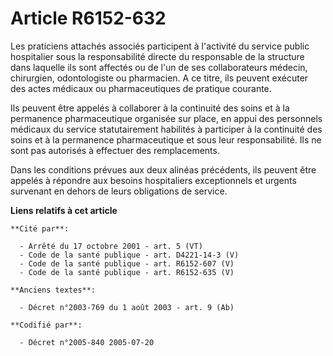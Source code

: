 # Article R6152-632

Les praticiens attachés associés participent à l'activité du service public hospitalier sous la responsabilité directe du
responsable de la structure dans laquelle ils sont affectés ou de l'un de ses collaborateurs médecin, chirurgien,
odontologiste ou pharmacien. A ce titre, ils peuvent exécuter des actes médicaux ou pharmaceutiques de pratique courante.

Ils peuvent être appelés à collaborer à la continuité des soins et à la permanence pharmaceutique organisée sur place, en
appui des personnels médicaux du service statutairement habilités à participer à la continuité des soins et à la permanence
pharmaceutique et sous leur responsabilité. Ils ne sont pas autorisés à effectuer des remplacements.

Dans les conditions prévues aux deux alinéas précédents, ils peuvent être appelés à répondre aux besoins hospitaliers
exceptionnels et urgents survenant en dehors de leurs obligations de service.

**Liens relatifs à cet article**

	**Cité par**:

	  - Arrêté du 17 octobre 2001 - art. 5 (VT)
	  - Code de la santé publique - art. D4221-14-3 (V)
	  - Code de la santé publique - art. R6152-607 (V)
	  - Code de la santé publique - art. R6152-635 (V)

	**Anciens textes**:

	  - Décret n°2003-769 du 1 août 2003 - art. 9 (Ab)

	**Codifié par**:

	  - Décret n°2005-840 2005-07-20
